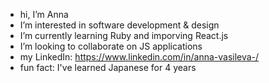 - hi, I’m Anna 
- I’m interested in software development & design
- I’m currently learning Ruby and imporving React.js
- I’m looking to collaborate on JS applications
- my LinkedIn: https://www.linkedin.com/in/anna-vasileva-/
- fun fact: I've learned Japanese for 4 years

<!---
anna-amst/anna-amst is a ✨ special ✨ repository because its `README.md` (this file) appears on your GitHub profile.
You can click the Preview link to take a look at your changes.
--->
